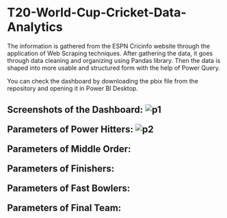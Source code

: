 # T20-World-Cup-Cricket-Data-Analytics
The information is gathered from the ESPN Cricinfo website through the application of Web Scraping techniques. After gathering the data, it goes through data cleaning and organizing using Pandas library. Then the data is shaped into more usable and structured form with the help of Power Query. 

You can check the dashboard by downloading the pbix file from the repository and opening it in Power BI Desktop.

<b><h2>Screenshots of the Dashboard:
![p1](https://github.com/Ganesh-Konkimalla/T20-World-Cup-Cricket-Data-Analytics/assets/135204106/f2d16e64-16cb-4ee1-8571-3ed1d271ff40)


Parameters of Power Hitters:
![p2](https://github.com/Ganesh-Konkimalla/T20-World-Cup-Cricket-Data-Analytics/assets/135204106/7eb53fa4-f6ef-4c52-8c7d-1ba612696230)

Parameters of Middle Order:


Parameters of Finishers:


Parameters of Fast Bowlers:


Parameters of Final Team:
